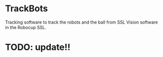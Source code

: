 # TrackBots
Tracking software to track the robots and the ball from SSL Vision software in the Robocup SSL.

# TODO: update!!